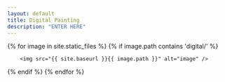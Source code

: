 ```yaml
---
layout: default 
title: Digital Painting
description: "ENTER HERE"
---
```

{% for image in site.static_files %}
    {% if image.path contains 'digital/' %}
<div>

        <img src="{{ site.baseurl }}{{ image.path }}" alt="image" />

</div>
    {% endif %}
{% endfor %}

